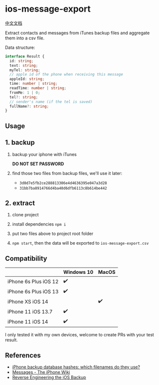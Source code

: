 # ios-message-export

[中文文档](./README.zh.md)

Extract contacts and messages from iTunes backup files and aggregate them into a csv file.

Data structure:

```ts
interface Result {
  id: string;
  text: string;
  myTel: string;
  // apple id of the phone when receiving this message
  appleId: string;
  time: number | string;
  readTime: number | string;
  fromMe: 1 | 0;
  tel?: string;
  // sender's name (if the tel is saved)
  fullName?: string;
}
```

## Usage

## 1. backup

   1. backup your iphone with iTunes

      **DO NOT SET PASSWORD**

   2. find those two files from backup files, we'll use it later:

      - `3d0d7e5fb2ce288813306e4d4636395e047a3d28`
      - `31bb7ba8914766d4ba40d6dfb6113c8b614be442`

## 2. extract

   1. clone project

   2. install dependencies `npm i`

   3. put two files above to project root folder

   4. `npm start`, then the data will be exported to `ios-message-export.csv`

## Compatibility

| | Windows 10 | MacOS |
| - | - | - |
| iPhone 6s Plus iOS 12 | ✔️ | |
| iPhone 6s Plus iOS 13 | ✔️ | |
| iPhone XS iOS 14 | | ✔️ |
| iPhone 11 iOS 13.7 | ✔️ | |
| iPhone 11 iOS 14 | ✔️ | |

I only tested it with my own devices, welcome to create PRs with your test result.

## References

- [iPhone backup database hashes: which filenames do they use?](https://www.iphonebackupextractor.com/blog/iphone-backup-location-all-files-extension/)
- [Messages - The iPhone Wiki](https://www.theiphonewiki.com/wiki/Messages#message)
- [Reverse Engineering the iOS Backup](https://www.richinfante.com/2017/3/16/reverse-engineering-the-ios-backup)

